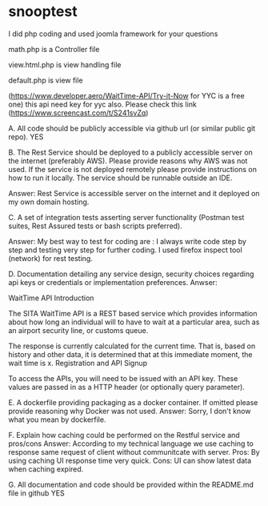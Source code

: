# snooptest

I did php coding and used joomla framework for your questions

math.php is a Controller file

view.html.php is view handling file

default.php is view file

(https://www.developer.aero/WaitTime-API/Try-it-Now for YYC is a free one) 
this api need key for yyc also. Please check this link (https://www.screencast.com/t/S241svZq)


A. All code should be publicly accessible via github url (or similar public git repo).
YES

B. The Rest Service should be deployed to a publicly accessible server on the internet (preferably AWS). Please provide reasons why AWS was not used. If the service is not deployed remotely please provide instructions on how to run it locally. The service should be runnable outside an IDE.

Answer: Rest Service is accessible server on the internet and it deployed on my own domain hosting.

C. A set of integration tests asserting server functionality (Postman test suites, Rest Assured tests or bash scripts preferred). 

Answer: My best way to test for coding are : I always write code step by step and testing very step for further coding. I used firefox inspect tool (network) for rest testing.

D. Documentation detailing any service design, security choices regarding api keys or credentials or implementation preferences.
Anwser:  

WaitTime API Introduction

The SITA WaitTime API is a REST based service which provides information about how long an individual will to have to wait at a particular area, such as an airport security line, or customs queue.

The response is currently calculated for the current time. That is, based on history and other data, it is determined that at this immediate moment, the wait time is x.
Registration and API Signup

To access the APIs, you will need to be issued with an API key. These values are passed in as a HTTP header (or optionally query parameter).


E. A dockerfile providing packaging as a docker container. If omitted please provide reasoning why Docker was not used.
Answer: Sorry, I don't know what you mean by dockerfile.

F. Explain how caching could be performed on the Restful service and pros/cons
Answer: According to my technical language we use caching to response same request of client without communitcate with server. 
Pros: By using caching UI response time very quick. 
Cons: UI can show latest data when caching expired.

G. All documentation and code should be provided within the README.md file in github
YES

